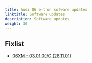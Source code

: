 ```yaml
---
title: Audi Q6 e-tron sofware updates
linktitle: Software updates
description: Software updates
weight: 30
---
```


## Fixlist

- [06XM - 03.01.00/C (28.11.01)](06XM)

